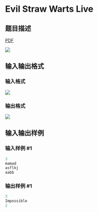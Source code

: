 # Evil Straw Warts Live

## 题目描述

[problemUrl]: https://uva.onlinejudge.org/index.php?option=com_onlinejudge&Itemid=8&category=19&page=show_problem&problem=1657

[PDF](https://uva.onlinejudge.org/external/107/p10716.pdf)

![](https://cdn.luogu.com.cn/upload/vjudge_pic/UVA10716/c0baf2da98e525a0aaa521cf296de55cc8ae6882.png)

## 输入输出格式

### 输入格式

![](https://cdn.luogu.com.cn/upload/vjudge_pic/UVA10716/d8eeffbec7c73a7a51f7835f0deee31964a31bda.png)

### 输出格式

![](https://cdn.luogu.com.cn/upload/vjudge_pic/UVA10716/b5c25201f4de620294922502ecc8b49977a1f79b.png)

## 输入输出样例

### 输入样例 #1

```cpp
3
mamad
asflkj
aabb
```


### 输出样例 #1

```cpp
3
Impossible
2
```


